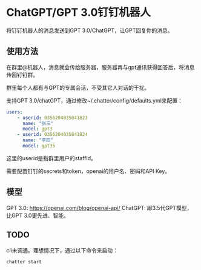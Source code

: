 # ChatGPT/GPT 3.0钉钉机器人

将钉钉机器人的消息发送到GPT 3.0/ChatGPT，让GPT回复你的消息。

## 使用方法
在群里@机器人，消息就会传给服务器，服务器再与gpt通讯获得回答后，将消息传回钉钉群。

群里每个人都有与GPT的专属会话，不受其它人对话的干扰。

支持GPT 3.0/chatGPT，通过修改~/.chatter/config/defaults.yml来配置：
```yaml
users:
    - userid: 0356204035841823
      name: "张三"
      model: gpt3
    - userid: 0356204035841824
      name: "李四"
      model: gpt35
```
这里的userid是指群里用户的staffId。

需要配置钉钉的secrets和token，openai的用户名、密码和API Key。

## 模型
GPT 3.0: https://openai.com/blog/openai-api/
ChatGPT: 即3.5代GPT模型，比GPT 3.0更先进、智能。

## TODO
cli未调通。理想情况下，通过以下命令来启动：
```bash
chatter start
```
